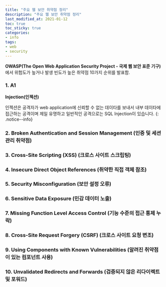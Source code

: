 ```yaml
---
title: "주요 웹 보안 취약점 정리"
description: "주요 웹 보안 취약점 정리"
last_modified_at: 2021-01-12
toc: true
toc_sticky: true
categories:
- info 
tags:
- web
- security
---
```


**OWASP(The Open Web Application Security Project - 국제 웹 보안 표준 기구)**
에서 위험도가 높거나 발생 빈도가 높은 취약점 10가지 순위를 발표함.

### 1. A1
**Injection(인젝션)**

인젝션은 공격자가 web application에 신뢰할 수 없는 데이타를 보내서 내부 데이타에 접근하는 공격이며 제일 유명하고 일반적인 공격으로는 SQL Injection이 있습니다.
{: .notice--info}




### 2. Broken Authentication and Session Management (인증 및 세션 관리 취약점)

### 3. Cross-Site Scripting (XSS) (크로스 사이트 스크립팅)

### 4. Insecure Direct Object References (취약한 직접 객체 참조)

### 5. Security Misconfiguration (보안 설정 오류)


### 6. Sensitive Data Exposure (민감 데이터 노출)


### 7. Missing Function Level Access Control (기능 수준의 접근 통제 누락)


### 8. Cross-Site Request Forgery (CSRF) (크로스 사이트 요청 변조)


### 9. Using Components with Known Vulnerabilities (알려진 취약점이 있는 컴포넌트 사용)


### 10. Unvalidated Redirects and Forwards (검증되지 않은 리다이렉트 및 포워드)

